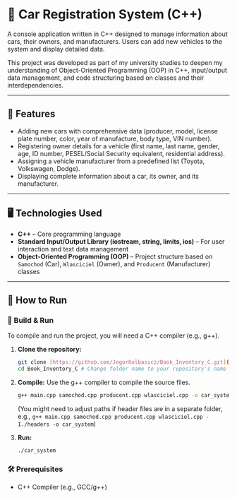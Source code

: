 # 🚗 Car Registration System (C++)

A console application written in C++ designed to manage information about cars, their owners, and manufacturers. Users can add new vehicles to the system and display detailed data.

This project was developed as part of my university studies to deepen my understanding of Object-Oriented Programming (OOP) in C++, input/output data management, and code structuring based on classes and their interdependencies.

---

## 🧠 Features

-   Adding new cars with comprehensive data (producer, model, license plate number, color, year of manufacture, body type, VIN number).
-   Registering owner details for a vehicle (first name, last name, gender, age, ID number, PESEL/Social Security equivalent, residential address).
-   Assigning a vehicle manufacturer from a predefined list (Toyota, Volkswagen, Dodge).
-   Displaying complete information about a car, its owner, and its manufacturer.

---

## 🖥️ Technologies Used

-   **C++** – Core programming language
-   **Standard Input/Output Library (iostream, string, limits, ios)** – For user interaction and text data management
-   **Object-Oriented Programming (OOP)** – Project structure based on `Samochod` (Car), `Wlasciciel` (Owner), and `Producent` (Manufacturer) classes

---

## 🚀 How to Run

### 🧪 Build & Run

To compile and run the project, you will need a C++ compiler (e.g., g++).

1.  **Clone the repository:**
    ```bash
    git clone [https://github.com/JegorKolbasicz/Book_Inventory_C.git](https://github.com/JegorKolbasicz/Book_Inventory_C.git) # Change URL to your repository's URL
    cd Book_Inventory_C # Change folder name to your repository's name
    ```

2.  **Compile:**
    Use the g++ compiler to compile the source files.
    ```bash
    g++ main.cpp samochod.cpp producent.cpp wlasciciel.cpp -o car_system
    ```
    (You might need to adjust paths if header files are in a separate folder, e.g., `g++ main.cpp samochod.cpp producent.cpp wlasciciel.cpp -I./headers -o car_system`)

3.  **Run:**
    ```bash
    ./car_system
    ```

### 🛠️ Prerequisites

-   C++ Compiler (e.g., GCC/g++)
